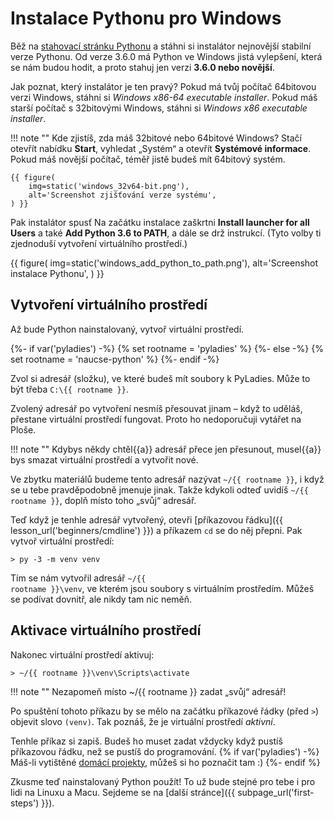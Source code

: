 # Instalace Pythonu pro Windows

Běž na [stahovací stránku Pythonu](https://www.python.org/downloads/)
a stáhni si instalátor nejnovější stabilní verze Pythonu. Od verze 3.6.0 má Python ve Windows jistá
vylepšení, která se nám budou hodit, a proto stahuj jen verzi **3.6.0 nebo novější**.

Jak poznat, který instalátor je ten pravý?
Pokud má tvůj počítač 64bitovou verzi Windows, stáhni si *Windows x86-64 executable installer*.
Pokud máš starší počítač s 32bitovými Windows, stáhni si *Windows x86 executable installer*.

!!! note ""
    Kde zjistíš, zda máš 32bitové nebo 64bitové Windows? Stačí otevřít nabídku
    **Start**, vyhledat „Systém“ a otevřít **Systémové informace**.
    Pokud máš novější počítač, téměř jistě budeš mít 64bitový systém.

    {{ figure(
        img=static('windows_32v64-bit.png'),
        alt='Screenshot zjišťování verze systému',
    ) }}

Pak instalátor spusť
Na začátku instalace zaškrtni **Install launcher for all Users**
a také **Add Python 3.6 to PATH**,
a dále se drž instrukcí.
(Tyto volby ti zjednoduší vytvoření virtuálního prostředí.)

{{ figure(
    img=static('windows_add_python_to_path.png'),
    alt='Screenshot instalace Pythonu',
) }}

## Vytvoření virtuálního prostředí

<!-- Pozn. Tahle sekce je velice podobná pro Linux, Mac i Windows;
     měníš-li ji, koukni se jestli není změna potřeba i jinde. -->

Až bude Python nainstalovaný, vytvoř virtuální prostředí.

{%- if var('pyladies') -%}
{% set rootname = 'pyladies' %}
{%- else -%}
{% set rootname = 'naucse-python' %}
{%- endif -%}

Zvol si adresář (složku), ve které budeš mít soubory k PyLadies.
Může to být třeba `C:\{{ rootname }}`.

Zvolený adresář po vytvoření nesmíš přesouvat jinam – když to uděláš,
přestane virtuální prostředí fungovat.
Proto ho nedoporučuji vytářet na Ploše.

!!! note ""
    Kdybys někdy chtěl{{a}} adresář přece jen přesunout,
    musel{{a}} bys smazat virtuální prostředí a vytvořit nové.

Ve zbytku materiálů budeme tento adresář nazývat <code class="pythondir">~/{{ rootname }}</code>,
i když se u tebe pravděpodobně jmenuje jinak.
Takže kdykoli odteď uvidíš <code class="pythondir">~/{{ rootname }}</code>,
doplň místo toho „svůj“ adresář.

Teď když je tenhle adresář vytvořený, otevři [příkazovou řádku]({{ lesson_url('beginners/cmdline') }})
a příkazem `cd` se do něj přepni.
Pak vytvoř virtuální prostředí:

```console
> py -3 -m venv venv
```

Tím se nám vytvořil adresář <code><span class="pythondir">~/{{ rootname }}</span>\venv</code>,
ve kterém jsou soubory s virtuálním prostředím.
Můžeš se podívat dovnitř, ale nikdy tam nic neměň.


## Aktivace virtuálního prostředí

Nakonec virtuální prostředí aktivuj:

<div class="codehilite">
<pre><code><span class="gp">&gt;</span> <span class="pythondir">~/{{ rootname }}</span>\venv\Scripts\activate
</code></pre></div>

!!! note ""
    Nezapomeň místo <span class="pythondir">~/{{ rootname }}</span> zadat
    „svůj“ adresář!

Po spuštění tohoto příkazu by se mělo na začátku příkazové řádky
(před `>`) objevit slovo `(venv)`.
Tak poznáš, že je virtuální prostředí *aktivní*.

Tenhle příkaz si zapiš. Budeš ho muset zadat vždycky když pustíš příkazovou řádku,
než se pustíš do programování.
{% if var('pyladies') -%}
Máš-li vytištěné <a href="http://pyladies.cz/v1/s001-install/handout/handout.pdf">domácí projekty</a>,
můžeš si ho poznačit tam :)
{%- endif %}

Zkusme teď nainstalovaný Python použít!
To už bude stejné pro tebe i pro lidi na Linuxu a Macu.
Sejdeme se na [další stránce]({{ subpage_url('first-steps') }}).
